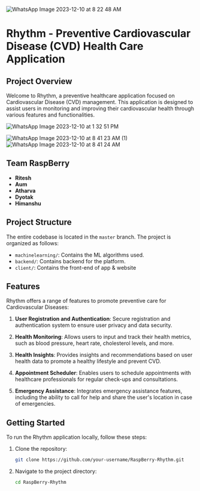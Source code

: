 ![WhatsApp Image 2023-12-10 at 8 22 48 AM](https://github.com/VESITAIDS25/RaspBerry-Rhythm/assets/92782099/da1ef427-1462-4e59-bd3c-567c5847ab49)

# Rhythm - Preventive Cardiovascular Disease (CVD) Health Care Application

## Project Overview

Welcome to Rhythm, a preventive healthcare application focused on Cardiovascular Disease (CVD) management. This application is designed to assist users in monitoring and improving their cardiovascular health through various features and functionalities.

![WhatsApp Image 2023-12-10 at 1 32 51 PM](https://github.com/VESITAIDS25/RaspBerry-Rhythm/assets/92782099/6f570c48-cf66-4f71-b1f9-53a50c57b8bc)

![WhatsApp Image 2023-12-10 at 8 41 23 AM (1)](https://github.com/VESITAIDS25/RaspBerry-Rhythm/assets/92782099/c172b71b-ca89-4536-a57e-b6dbc91ebdf9)
![WhatsApp Image 2023-12-10 at 8 41 24 AM](https://github.com/VESITAIDS25/RaspBerry-Rhythm/assets/92782099/f6fcf4c9-c39b-4adb-b5dc-727019fdc0b9)

## Team RaspBerry

- **Ritesh**
- **Aum**
- **Atharva**
- **Dyotak**
- **Himanshu**

## Project Structure

The entire codebase is located in the `master` branch. The project is organized as follows:

- `machinelearning/`: Contains the ML algorithms used.
- `backend/`: Contains backend for the platform.
- `client/`: Contains the front-end of app & website


## Features

Rhythm offers a range of features to promote preventive care for Cardiovascular Diseases:

1. **User Registration and Authentication**: Secure registration and authentication system to ensure user privacy and data security.

2. **Health Monitoring**: Allows users to input and track their health metrics, such as blood pressure, heart rate, cholesterol levels, and more.

3. **Health Insights**: Provides insights and recommendations based on user health data to promote a healthy lifestyle and prevent CVD.

4. **Appointment Scheduler**: Enables users to schedule appointments with healthcare professionals for regular check-ups and consultations.

5. **Emergency Assistance**: Integrates emergency assistance features, including the ability to call for help and share the user's location in case of emergencies.

## Getting Started

To run the Rhythm application locally, follow these steps:

1. Clone the repository:

   ```bash
   git clone https://github.com/your-username/RaspBerry-Rhythm.git
   ```

2. Navigate to the project directory:

   ```bash
   cd RaspBerry-Rhythm
   ```





